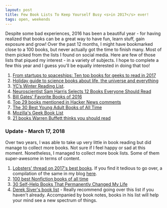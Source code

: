 ```yaml
---
layout: post
title: Few Book Lists To Keep Yourself Busy <s>in 2017</s> ever!
tags: open, weekends
---
```


Despite some bad experiences, 2016 has been a beautiful year - for having realized that books can be a great way to have fun, learn stuff, gain exposure and grow! Over the past 12 months, I might have bookmarked close to a 100 books, but never actually got the time to finish many. Most of them picked from the lists I found on social media. Here are few of those lists that piqued my interest - in a variety of subjects. I hope to complete a few this year and I guess you'll be equally interested in doing that too!

1. [From startups to spaceships: Ten top books for geeks to read in 2017](http://www.geekwire.com/2016/ten-top-books-geeks-read-2017/)
2. [Holiday guide to science books about life, the universe and everything](http://www.geekwire.com/2016/holiday-gift-guide-science-books/)
3. [YC’s Winter Reading List](http://blog.ycombinator.com/ycs-winter-reading-list).
4. [Neuroscientist Sam Harris Selects 12 Books Everyone Should Read](https://www.brainpickings.org/2015/07/21/sam-harris-reading-list/)
5. [Bill Gates' Favorite Books of 2016](https://www.gatesnotes.com/About-Bill-Gates/Best-Books-2016)
6. [Top 29 books mentioned in Hacker News comments](http://ramiro.org/vis/hn-most-linked-books-unique-users/)
7. [The 30 Best Young Adult Books of All Time](https://www.pastemagazine.com/articles/2016/10/the-30-best-young-adult-books-of-all-time.html)
8. [Mozilla's Geek Book List](https://medium.com/mozilla-internet-citizen/get-your-geek-on-with-our-summer-book-list-47d648b602e6)
9. [21 books Warren Buffett thinks you should read](http://www.smh.com.au/business/markets/21-books-warren-buffett-thinks-you-should-read-20161103-gshv25.html)

### Update - March 17, 2018

Over two years, I was able to take up very little in book reading but did manage to collect more books. Not sure if I feel happy or sad at this moment. Nonetheless, I managed to collect more book lists. Some of them super-awesome in terms of content.

1. [Lobsters' thread on 2017's best books](https://lobste.rs/s/i9s39q/best_books_you_have_read_2017). If you find it tedious to go over, a compilation of the same in my blog [here](/2018/01/01/Best-Books-Of-2017/).
2. [100 best Nonfiction books of all time](https://www.theguardian.com/books/2017/dec/31/the-100-best-nonfiction-books-of-all-time-the-full-list)
3. [30 Self-Help Books That Permanently Changed My Life](https://www.xojane.com/newagey/30-self-help-books-that-permanently-changed-my-life)
4. [Derek Siver's book list](https://sivers.org/book) - Really recommend going over this list if you haven't already. Accompanied by book notes, books in his list will help your mind see a new spectrum of things.
